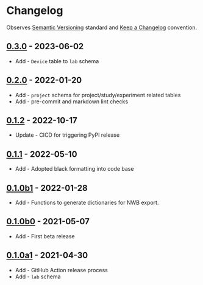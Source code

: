 # Changelog

Observes [Semantic Versioning](https://semver.org/spec/v2.0.0.html) standard and
[Keep a Changelog](https://keepachangelog.com/en/1.0.0/) convention.

## [0.3.0] - 2023-06-02

+ Add - `Device` table to `lab` schema

## [0.2.0] - 2022-01-20

+ Add - `project` schema for project/study/experiment related tables
+ Add - pre-commit and markdown lint checks

## [0.1.2] - 2022-10-17

+ Update - CICD for triggering PyPI release

## [0.1.1] - 2022-05-10

+ Add - Adopted black formatting into code base

## [0.1.0b1] - 2022-01-28

+ Add - Functions to generate dictionaries for NWB export.

## [0.1.0b0] - 2021-05-07

+ Add - First beta release

## [0.1.0a1] - 2021-04-30

+ Add - GitHub Action release process
+ Add - `lab` schema

[0.3.0]: https://github.com/datajoint/element-lab/releases/tag/0.3.0
[0.2.0]: https://github.com/datajoint/element-lab/releases/tag/0.2.0
[0.1.2]: https://github.com/datajoint/element-lab/releases/tag/0.1.2
[0.1.1]: https://github.com/datajoint/element-lab/releases/tag/0.1.1
[0.1.0b1]: https://github.com/datajoint/element-lab/releases/tag/0.1.0b1
[0.1.0b0]: https://github.com/datajoint/element-lab/releases/tag/0.1.0b0
[0.1.0a1]: https://github.com/datajoint/element-lab/releases/tag/0.1.0a1
